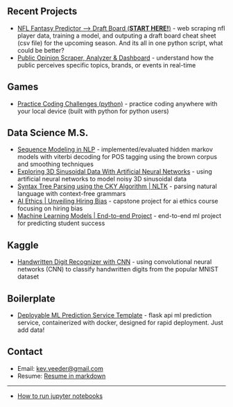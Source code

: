 ## Recent Projects
- [NFL Fantasy Predictor --> Draft Board (**START HERE!**)](https://github.com/kevinveeder/nfl-fantasy-predictor-pt2) - web scraping nfl player data, training a model, and outputing a draft board cheat sheet (csv file) for the upcoming season. And its all in one python script, what could be better?
- [Public Opinion Scraper, Analyzer & Dashboard](https://github.com/kevinveeder/public-opinion-scraper) - understand how the public perceives specific topics, brands, or events in real-time

## Games
- [Practice Coding Challenges (python)](https://github.com/kevinveeder/code-challenge-arena) - practice coding anywhere with your local device (built with python for python users)

## Data Science M.S.
- [Sequence Modeling in NLP](https://github.com/kevinveeder/hidden_markov_viterbi_nlp) - implemented/evaluated hidden markov models with viterbi decoding for POS tagging using the brown corpus and smoothing techniques
- [Exploring 3D Sinusoidal Data With Artificial Neural Networks](https://github.com/kevinveeder/exploring-sin-ann) - using artificial neural networks to model noisy 3D sinusoidal data
- [Syntax Tree Parsing using the CKY Algorithm | NLTK](https://github.com/kevinveeder/cky-parsing) - parsing natural language with context-free grammars
- [AI Ethics | Unveiling Hiring Bias](https://github.com/kevinveeder/ai-ethics) - capstone project for ai ethics course focusing on hiring bias
- [Machine Learning Models | End-to-end Project](https://github.com/kevinveeder/ml-models-project) - end-to-end ml project for predicting student success

## Kaggle
- [Handwritten Digit Recognizer with CNN](https://github.com/kevinveeder/digit-cnn) - using convolutional neural networks (CNN) to classify handwritten digits from the popular MNIST dataset

## Boilerplate
- [Deployable ML Prediction Service Template](https://github.com/kevinveeder/ml-production) - flask api ml prediction service, containerized with docker, designed for rapid deployment. Just add data!
<!--
## 🛠Software Development (*old*)
- [Kevin Veeder's Website 2021 (archived)](https://github.com/kevinveeder/kevinveeder.me) - personal website/portfolio from 2021 (not maintained or *currently* hosted)

## AI Projects
- ~~[Local Chatbot](https://github.com/kevinveeder/ollama-chatbot) – local chatbot using langchain and ollama's gemma3 model~~ (*__coming soon__*)

## About Me
After working as a Software Developer at General Motors building React components and ETL pipelines, I realized I was way more interested in the data side than frontend development. The parts of my job I got most excited about were working with datasets and extracting insights from them. With my statistics background, machine learning felt like a natural fit, so I went back to school for my Master’s in Data Science. Python is now my go-to language for everything from data preprocessing to model deployment, and I love combining my full-stack development experience with statistical modeling to build end-to-end ML solutions.​​​​​​​​​​​​​​​​ 
-->
## Contact
- Email: kev.veeder@gmail.com
- Resume: [Resume in markdown](https://github.com/kevinveeder/how-to-run-jupyter-notebooks/blob/main/Resume.md)

----

- [How to run jupyter notebooks](https://github.com/kevinveeder/how-to-run-jupyter-notebooks)


